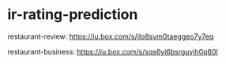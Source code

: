ir-rating-prediction
====================

restaurant-review: https://iu.box.com/s/jlo8svm0taeggeo7y7eq

restaurant-business: https://iu.box.com/s/sqs6yi6bsrguyjh0q80l
